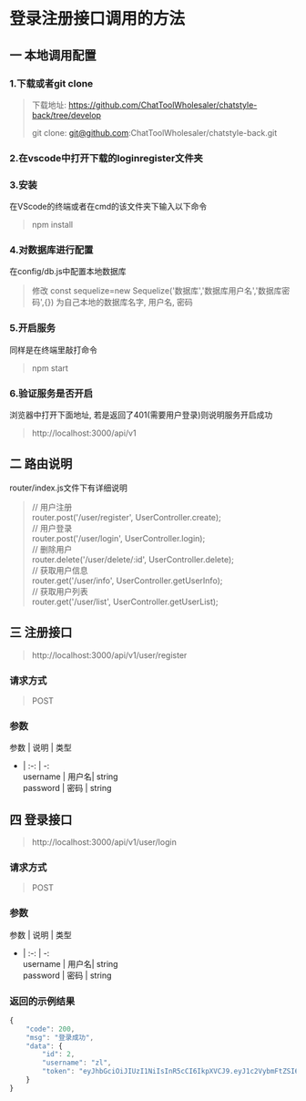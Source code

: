 
# 登录注册接口调用的方法

## 一 本地调用配置
### 1.下载或者git clone
> 下载地址: https://github.com/ChatToolWholesaler/chatstyle-back/tree/develop
>
>git clone: git@github.com:ChatToolWholesaler/chatstyle-back.git

### 2.在vscode中打开下载的loginregister文件夹
### 3.安装
在VScode的终端或者在cmd的该文件夹下输入以下命令
> npm install
>
### 4.对数据库进行配置
在config/db.js中配置本地数据库
> 修改 const sequelize=new Sequelize('数据库','数据库用户名','数据库密码',{})
为自己本地的数据库名字, 用户名, 密码
>

### 5.开启服务
同样是在终端里敲打命令
> npm start
>

### 6.验证服务是否开启
浏览器中打开下面地址, 若是返回了401(需要用户登录)则说明服务开启成功
> http://localhost:3000/api/v1
>

## 二 路由说明
router/index.js文件下有详细说明
>// 用户注册  
router.post('/user/register', UserController.create);  
// 用户登录  
router.post('/user/login', UserController.login);  
// 删除用户  
router.delete('/user/delete/:id', UserController.delete);   
// 获取用户信息   
router.get('/user/info', UserController.getUserInfo);  
// 获取用户列表  
router.get('/user/list', UserController.getUserList);  
>

## 三 注册接口
>http://localhost:3000/api/v1/user/register
>
### 请求方式
> POST
>
### 参数
参数 | 说明 |  类型  
- | :-: | -:  
username | 用户名| string  
password | 密码 | string 

## 四 登录接口
 >http://localhost:3000/api/v1/user/login
>
### 请求方式
> POST
>
### 参数
参数 | 说明 |  类型  
- | :-: | -:  
username | 用户名| string  
password | 密码 | string 
### 返回的示例结果
```JavaScript
{
    "code": 200,
    "msg": "登录成功",
    "data": {
        "id": 2,
        "username": "zl",
        "token": "eyJhbGciOiJIUzI1NiIsInR5cCI6IkpXVCJ9.eyJ1c2VybmFtZSI6InpsIiwiaWQiOjIsImlhdCI6MTU0MjI0NjQ5NiwiZXhwIjoxNTQyMjUwMDk2fQ.1gXpArxf1wmyGRaC7DKdKG4S8Dd4MxkBbJP1Ty1AJ8c"
    }
}
```